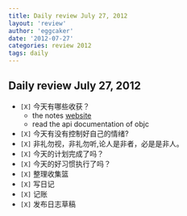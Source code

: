```yaml
---
title: Daily review July 27, 2012 
layout: 'review'
author: 'eggcaker'
date: '2012-07-27'
categories: review 2012
tags: daily
---
```



## Daily review July 27, 2012

  * `[X]` 今天有哪些收获？ 
    * the notes [website](http://caker.me/notes)
    * read the api documentation of objc 
  * `[X]` 今天有没有控制好自己的情绪? 
  * `[X]` 非礼勿视，非礼勿听,论人是非者，必是是非人。 
  * `[X]` 今天的计划完成了吗？ 
  * `[X]` 今天的好习惯执行了吗？ 
  * `[X]` 整理收集篮 
  * `[X]` 写日记 
  * `[X]` 记账 
  * `[X]` 发布日志草稿 

